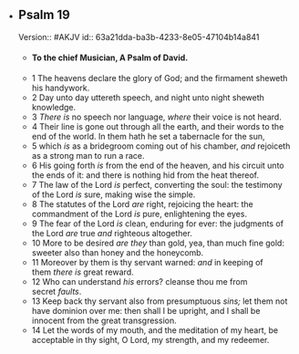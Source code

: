 - ## Psalm 19
  Version:: #AKJV
  id:: 63a21dda-ba3b-4233-8e05-47104b14a841
	- #### To the chief Musician, A Psalm of David.
	- 1 The heavens declare the glory of God;
	  and the firmament sheweth his handywork.
	- 2 Day unto day uttereth speech,
	  and night unto night sheweth knowledge.
	- 3 *There is* no speech nor language,
	  *where* their voice is not heard.
	- 4 Their line is gone out through all the earth,
	  and their words to the end of the world.
	  In them hath he set a tabernacle for the sun,
	- 5 which *is* as a bridegroom coming out of his chamber,
	  *and* rejoiceth as a strong man to run a race.
	- 6 His going forth *is* from the end of the heaven,
	  and his circuit unto the ends of it:
	  and there is nothing hid from the heat thereof.
	- 7 The law of the Lord *is* perfect, converting the soul:
	  the testimony of the Lord *is* sure, making wise the simple.
	- 8 The statutes of the Lord *are* right, rejoicing the heart:
	  the commandment of the Lord *is* pure, enlightening the eyes.
	- 9 The fear of the Lord *is* clean, enduring for ever:
	  the judgments of the Lord *are* true *and* righteous altogether.
	- 10 More to be desired *are they* than gold, yea, than much fine gold:
	  sweeter also than honey and the honeycomb.
	- 11 Moreover by them is thy servant warned:
	  *and* in keeping of them *there is* great reward.
	- 12 Who can understand *his* errors?
	  cleanse thou me from secret *faults*.
	- 13 Keep back thy servant also from presumptuous *sins;*
	  let them not have dominion over me: then shall I be upright,
	  and I shall be innocent from the great transgression.
	- 14 Let the words of my mouth, and the meditation of my heart,
	  be acceptable in thy sight, O Lord,
	  my strength, and my redeemer.